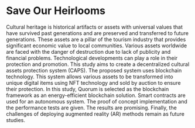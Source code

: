 
# Save Our Heirlooms

Cultural heritage is historical artifacts or assets with universal values that have survived past generations and are preserved and transferred to future generations. These assets are a pillar of the tourism industry that provides significant economic value to local communities. Various assets worldwide are faced with the danger of destruction due to lack of publicity and financial problems. Technological developments can play a role in their protection and promotion. This study aims to create a decentralized cultural assets protection system (CAPS). The proposed system uses blockchain technology. This system allows various assets to be transformed into unique digital items using NFT technology and sold by auction to ensure their protection. In this study, Quorum is selected as the blockchain framework as an energy-efficient blockchain solution. Smart contracts are used for an autonomous system. The proof of concept implementation and the performance tests are given. The results are promising. Finally, the challenges of deploying augmented reality (AR) methods remain as future studies.
